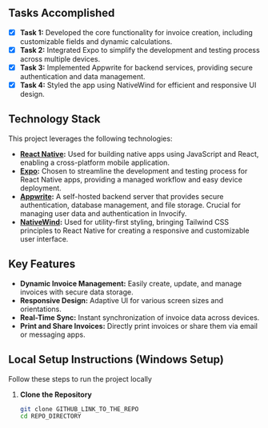## Tasks Accomplished

- [x] **Task 1:** Developed the core functionality for invoice creation, including customizable fields and dynamic calculations.
- [x] **Task 2:** Integrated Expo to simplify the development and testing process across multiple devices.
- [x] **Task 3:** Implemented Appwrite for backend services, providing secure authentication and data management.
- [x] **Task 4:** Styled the app using NativeWind for efficient and responsive UI design.

## Technology Stack

This project leverages the following technologies:

- **[React Native](https://reactnative.dev):** Used for building native apps using JavaScript and React, enabling a cross-platform mobile application.
- **[Expo](https://expo.dev):** Chosen to streamline the development and testing process for React Native apps, providing a managed workflow and easy device deployment.
- **[Appwrite](https://appwrite.io):**  A self-hosted backend server that provides secure authentication, database management, and file storage. Crucial for managing user data and authentication in Invocify.
- **[NativeWind](https://www.nativewind.dev):** Used for utility-first styling, bringing Tailwind CSS principles to React Native for creating a responsive and customizable user interface.

## Key Features

- **Dynamic Invoice Management:**  Easily create, update, and manage invoices with secure data storage.
- **Responsive Design:** Adaptive UI for various screen sizes and orientations.
- **Real-Time Sync:** Instant synchronization of invoice data across devices.
- **Print and Share Invoices:**  Directly print invoices or share them via email or messaging apps.

## Local Setup Instructions (Windows Setup)

Follow these steps to run the project locally

1. **Clone the Repository**
   ```bash
   git clone GITHUB_LINK_TO_THE_REPO
   cd REPO_DIRECTORY


   

